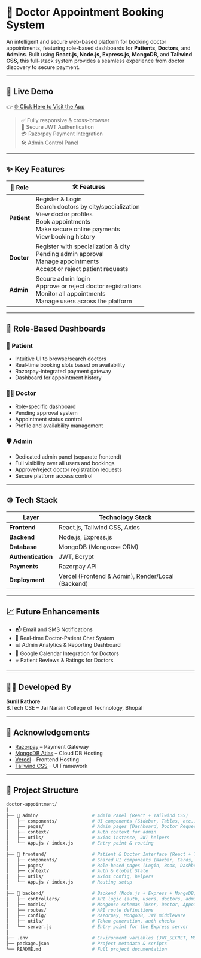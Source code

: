 # 🏥 Doctor Appointment Booking System

An intelligent and secure web-based platform for booking doctor appointments, featuring role-based dashboards for **Patients**, **Doctors**, and **Admins**. Built using **React.js**, **Node.js**, **Express.js**, **MongoDB**, and **Tailwind CSS**, this full-stack system provides a seamless experience from doctor discovery to secure payment.

---

## 🚀 Live Demo

👉 [🌐 Click Here to Visit the App](https://doctor-appointment-system-wyby.vercel.app)

> ✅ Fully responsive & cross-browser  
> 🔐 Secure JWT Authentication  
> 💳 Razorpay Payment Integration  
> 🛠️ Admin Control Panel

---

## ✨ Key Features

| 👥 Role      | 🛠️ Features |
|-------------|-------------|
| **Patient** | Register & Login<br>Search doctors by city/specialization<br>View doctor profiles<br>Book appointments<br>Make secure online payments<br>View booking history |
| **Doctor**  | Register with specialization & city<br>Pending admin approval<br>Manage appointments<br>Accept or reject patient requests |
| **Admin**   | Secure admin login<br>Approve or reject doctor registrations<br>Monitor all appointments<br>Manage users across the platform |

---

## 🔐 Role-Based Dashboards

### 👤 Patient
- Intuitive UI to browse/search doctors
- Real-time booking slots based on availability
- Razorpay-integrated payment gateway
- Dashboard for appointment history

### 👨‍⚕️ Doctor
- Role-specific dashboard
- Pending approval system
- Appointment status control
- Profile and availability management

### 🛡️ Admin
- Dedicated admin panel (separate frontend)
- Full visibility over all users and bookings
- Approve/reject doctor registration requests
- Secure platform access control

---

## ⚙️ Tech Stack

| Layer           | Technology Stack |
|----------------|------------------|
| **Frontend**    | React.js, Tailwind CSS, Axios |
| **Backend**     | Node.js, Express.js |
| **Database**    | MongoDB (Mongoose ORM) |
| **Authentication** | JWT, Bcrypt |
| **Payments**    | Razorpay API |
| **Deployment**  | Vercel (Frontend & Admin), Render/Local (Backend) |

---

## 📈 Future Enhancements

- 📬 Email and SMS Notifications
- 💬 Real-time Doctor-Patient Chat System
- 📊 Admin Analytics & Reporting Dashboard
- 📅 Google Calendar Integration for Doctors
- ⭐ Patient Reviews & Ratings for Doctors

---

## 👨‍💻 Developed By

**Sunil Rathore**  
B.Tech CSE – Jai Narain College of Technology, Bhopal  

---

## 🙌 Acknowledgements

- [Razorpay](https://razorpay.com) – Payment Gateway  
- [MongoDB Atlas](https://www.mongodb.com/cloud/atlas) – Cloud DB Hosting  
- [Vercel](https://vercel.com) – Frontend Hosting  
- [Tailwind CSS](https://tailwindcss.com) – UI Framework  

---

## 📁 Project Structure

```bash
doctor-appointment/
│
├── 📁 admin/                    # Admin Panel (React + Tailwind CSS)
│   ├── components/             # UI components (Sidebar, Tables, etc.)
│   ├── pages/                  # Admin pages (Dashboard, Doctor Requests)
│   ├── context/                # Auth context for admin
│   ├── utils/                  # Axios instance, JWT helpers
│   └── App.js / index.js       # Entry point & routing
│
├── 📁 frontend/                 # Patient & Doctor Interface (React + Tailwind CSS)
│   ├── components/             # Shared UI components (Navbar, Cards, etc.)
│   ├── pages/                  # Role-based pages (Login, Book, Dashboard, etc.)
│   ├── context/                # Auth & Global State
│   ├── utils/                  # Axios config, helpers
│   └── App.js / index.js       # Routing setup
│
├── 📁 backend/                  # Backend (Node.js + Express + MongoDB)
│   ├── controllers/            # API logic (auth, users, doctors, admin)
│   ├── models/                 # Mongoose schemas (User, Doctor, Appointment)
│   ├── routes/                 # API route definitions
│   ├── config/                 # Razorpay, MongoDB, JWT middleware
│   ├── utils/                  # Token generation, auth checks
│   └── server.js               # Entry point for the Express server
│
├── .env                        # Environment variables (JWT_SECRET, MONGO_URI, etc.)
├── package.json                # Project metadata & scripts
└── README.md                   # Full project documentation
